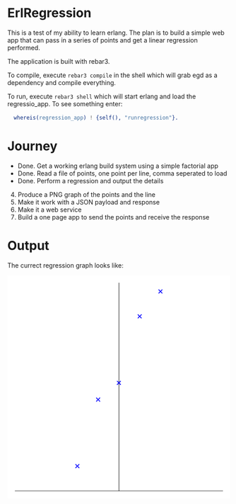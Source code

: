 # ErlRegression

This is a test of my ability to learn erlang. The plan is to build a simple web app that can pass in a series of points and get a linear regression performed.

The application is built with rebar3. 

To compile, execute `rebar3 compile` in the shell which will grab egd as a dependency and compile everything. 

To run, execute `rebar3 shell` which will start erlang and load the regressio_app. To see something enter: 

```erlang
  whereis(regression_app) ! {self(), "runregression"}.
```

# Journey

+ Done. Get a working erlang build system using a simple factorial app
+ Done. Read a file of points, one point per line, comma seperated to load
+ Done. Perform a regression and output the details 
4. Produce a PNG graph of the points and the line
5. Make it work with a JSON payload and response
6. Make it a web service
7. Build a one page app to send the points and receive the response

# Output

The currect regression graph looks like:

![alt text](https://raw.githubusercontent.com/garethwebber/erlregression/master/priv/v1_graph.png "Regression Graph")

